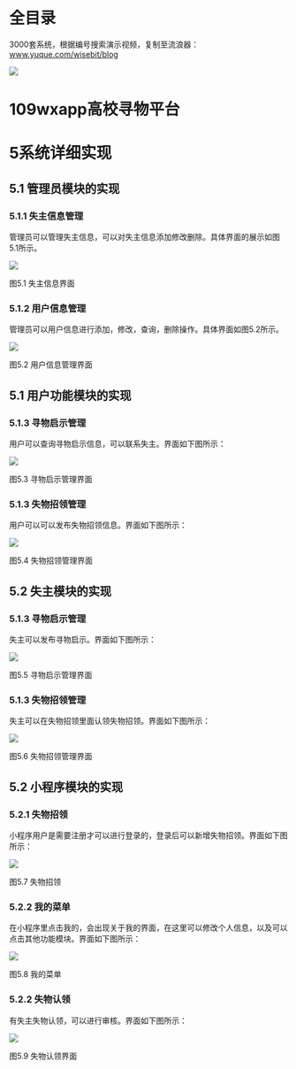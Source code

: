 # 全目录

3000套系统，根据编号搜索演示视频，复制至流浪器：www.yuque.com/wisebit/blog


![](https://bitwise.oss-cn-heyuan.aliyuncs.com/2024/11/06/qq_wechat.png)
# 109wxapp高校寻物平台
# 5系统详细实现
## 5.1 管理员模块的实现
### 5.1.1 失主信息管理
管理员可以管理失主信息，可以对失主信息添加修改删除。具体界面的展示如图5.1所示。

![](/md/blog.011.png)

图5.1 失主信息界面
### 5.1.2 用户信息管理
管理员可以用户信息进行添加，修改，查询，删除操作。具体界面如图5.2所示。

![](/md/blog.012.png)

图5.2 用户信息管理界面
## 5.1 用户功能模块的实现
### 5.1.3 寻物启示管理
用户可以查询寻物启示信息，可以联系失主。界面如下图所示：

![](/md/blog.013.png)

图5.3 寻物启示管理界面
### 5.1.3 失物招领管理
用户可以可以发布失物招领信息。界面如下图所示：

![](/md/blog.014.png)

图5.4 失物招领管理界面


## 5.2 失主模块的实现
### 5.1.3 寻物启示管理

失主可以发布寻物启示。界面如下图所示：

![](/md/blog.015.png)

图5.5 寻物启示管理界面
### 5.1.3 失物招领管理

失主可以在失物招领里面认领失物招领。界面如下图所示：

![](/md/blog.016.png)

图5.6 失物招领管理界面



## 5.2 小程序模块的实现
### 5.2.1 失物招领
小程序用户是需要注册才可以进行登录的，登录后可以新增失物招领。界面如下图所示：

![](/md/blog.017.png)

图5.7 失物招领
### 5.2.2 我的菜单
在小程序里点击我的，会出现关于我的界面，在这里可以修改个人信息，以及可以点击其他功能模块。界面如下图所示：

![](/md/blog.018.png)

图5.8 我的菜单
### 5.2.2 失物认领
有失主失物认领，可以进行审核。界面如下图所示：

![](/md/blog.019.png)

图5.9 失物认领界面


















